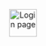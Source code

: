<div align="center">
<a href="https://aircrack.vercel.app/" target="_blank">
    <img src="https://img.shields.io/static/v1?message=Aircrack%20Page&logo=link&label=&color=ccc&logoColor=black&labelColor=&style=for-the-badge" height="50" alt="Login page" />
  </a>
</div>
